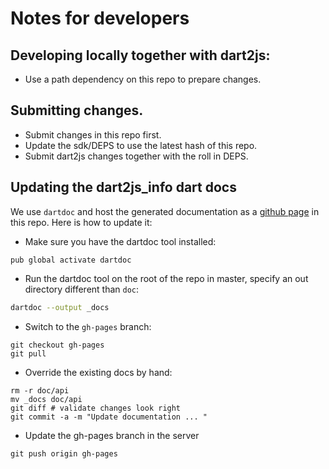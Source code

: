 # Notes for developers

## Developing locally together with dart2js:

* Use a path dependency on this repo to prepare changes.

## Submitting changes.

* Submit changes in this repo first.
* Update the sdk/DEPS to use the latest hash of this repo.
* Submit dart2js changes together with the roll in DEPS.

## Updating the dart2js\_info dart docs

We use `dartdoc` and host the generated documentation as a [github page][1] in
this repo. Here is how to update it:

* Make sure you have the dartdoc tool installed:

```
pub global activate dartdoc
```

* Run the dartdoc tool on the root of the repo in master, specify an out
  directory different than `doc`:

```sh
dartdoc --output _docs
```

* Switch to the `gh-pages` branch:

```
git checkout gh-pages
git pull
```

* Override the existing docs by hand:

```
rm -r doc/api
mv _docs doc/api
git diff # validate changes look right
git commit -a -m "Update documentation ... "
```

* Update the gh-pages branch in the server
```
git push origin gh-pages
```


[1]: http://dart-lang.github.io/dart2js_info/doc/api/dart2js_info.info/AllInfo-class.html
